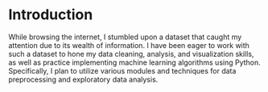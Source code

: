 # Introduction

While browsing the internet, I stumbled upon a dataset that caught my attention due to its wealth of information. I have been eager to work with such a dataset to hone my data cleaning, analysis, and visualization skills, as well as practice implementing machine learning algorithms using Python. Specifically, I plan to utilize various modules and techniques for data preprocessing and exploratory data analysis.
